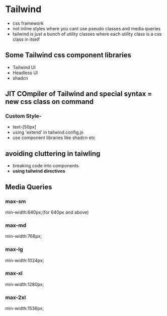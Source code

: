 # Tailwind
- css framework
- not inline styles where you cant use pseudo classes and media queries
- tailwind is just a bunch of utility classes where each utility class is a css class in itself

## Some Tailwind css component libraries
- Tailwind UI
- Headless UI
- shadcn

## JIT COmpiler of Tailwind and special syntax = new css class on command
### Custom Style-
- text-[50px]
- using 'extend' in tailwind.config.js
- use component libraries like shadcn etc

## avoiding cluttering in taiwling
- breaking code into components
- <b>using tailwind directives</b>

## Media Queries
### max-sm
min-width:640px;(for 640px and above)
### max-md
min-width:768px;
### max-lg
min-width:1024px;
### max-xl
min-width:1280px;
### max-2xl
min-width:1536px;

 
